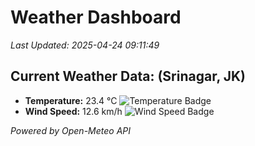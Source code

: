 
# Weather Dashboard

_Last Updated: 2025-04-24 09:11:49_

## Current Weather Data: (Srinagar, JK)
- **Temperature:** 23.4 °C ![Temperature Badge](https://img.shields.io/badge/Temperature-Medium%20Temp-green)
- **Wind Speed:** 12.6 km/h ![Wind Speed Badge](https://img.shields.io/badge/Wind%20Speed-Light%20Wind-blue)

*Powered by Open-Meteo API*
